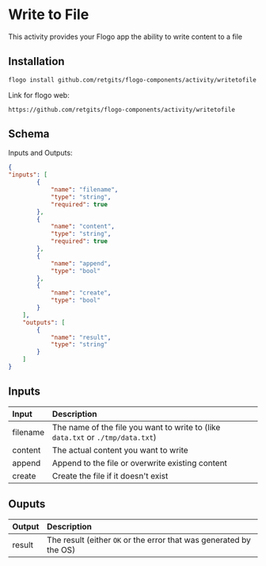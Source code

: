 # Write to File
This activity provides your Flogo app the ability to write content to a file

## Installation

```bash
flogo install github.com/retgits/flogo-components/activity/writetofile
```
Link for flogo web:
```
https://github.com/retgits/flogo-components/activity/writetofile
```

## Schema
Inputs and Outputs:

```json
{
"inputs": [
        {
            "name": "filename",
            "type": "string",
            "required": true
        },
        {
            "name": "content",
            "type": "string",
            "required": true
        },
        {
            "name": "append",
            "type": "bool"
        },
        {
            "name": "create",
            "type": "bool"
        }
    ],
    "outputs": [
        {
            "name": "result",
            "type": "string"
        }
    ]
}
```
## Inputs
| Input    | Description                                                                     |
|:---------|:--------------------------------------------------------------------------------|
| filename | The name of the file you want to write to (like `data.txt` or `./tmp/data.txt`) |
| content  | The actual content you want to write                                            |
| append   | Append to the file or overwrite existing content                                |
| create   | Create the file if it doesn't exist                                             |

## Ouputs
| Output      | Description                                                        |
|:------------|:-------------------------------------------------------------------|
| result      | The result (either `OK` or the error that was generated by the OS) |